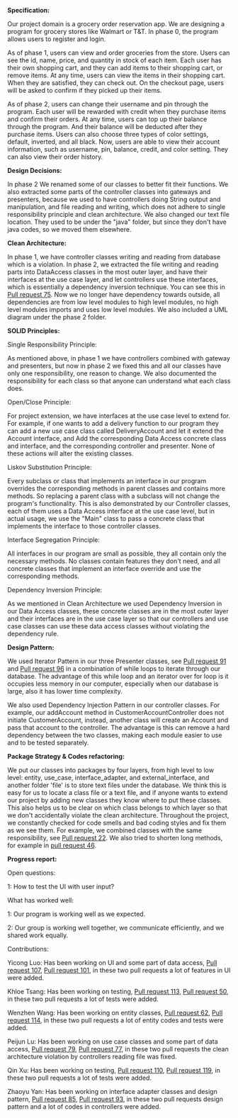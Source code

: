 **Specification:**

Our project domain is a grocery order reservation app. We are designing a program for grocery stores like Walmart or 
T&T. In phase 0, the program allows users to register and login. 

As of phase 1, users can view and order groceries
from the store. Users can see the id, name, price, and quantity in stock of each item. Each user has their
own shopping cart, and they can add items to their shopping cart, or remove items. At any time, users can view the 
items in their shopping cart. When they are satisfied, they can check out. On the checkout page, users will be asked
to confirm if they picked up their items. 

As of phase 2, users can change their username and pin through the
program. Each user will be rewarded with credit when they purchase items and confirm their orders. At any time, users
can top up their balance through the program. And their balance will be deducted after they purchase items. 
Users can also choose three types of color settings, default, inverted, and all black. Now, users are able to view 
their account information, such as username, pin, balance, credit, and color setting. They can also view their order 
history.


**Design Decisions:**

In phase 2 We renamed some of our classes to better fit their functions. We also extracted some parts of the controller 
classes into gateways and presenters, because we used to have controllers doing String output and manipulation, and 
file reading and writing, which does not adhere to single responsibility principle and clean architecture. We also 
changed our text file location. They used to be under the "java" folder, but since they don't have java codes, so we 
moved them elsewhere.


**Clean Architecture:**

In phase 1, we have controller classes writing and reading from database which is a violation. In phase 2, we 
extracted the file writing and reading parts into DataAccess classes in the most outer layer, and have their
interfaces at the use case layer, and let controllers use these interfaces, which is essentially a dependency
inversion technique. You can see 
this in [Pull request 75](https://github.com/CSC207-UofT/course-project-group-047-1/pull/75/files). Now
we no longer have dependency towards outside, all dependencies are from low level modules to high level modules,
no high level modules imports and uses low level modules. We also included a UML diagram under the phase 2 folder.


**SOLID Principles:**

Single Responsibility Principle:

As mentioned above, in phase 1 we have controllers combined with gateway and presenters, but now in phase 2 we 
fixed this and all our classes have only one responsibility, one reason to change. We also documented the
responsibility for each class so that anyone can understand what each class does.

Open/Close Principle:

For project extension, we have interfaces at the use case level to extend for. For example, if one wants to add
a delivery function to our program they can add a new use case class called DeliveryAccount and let it 
extend the Account interface, and Add the corresponding Data Access concrete class and interface, and the 
corresponding controller and presenter. None of these actions will alter the existing classes.

Liskov Substitution Principle:

Every subclass or class that implements an interface in our program overrides the corresponding methods in
parent classes and contains more methods. So replacing a parent class with a subclass will not change the 
program's functionality. This is also demonstrated by our Controller classes, each of them uses a
Data Access interface at the use case level, but in actual usage, we use the "Main" class to pass a concrete class 
that implements the interface to those controller classes.

Interface Segregation Principle:

All interfaces in our program are small as possible, they all contain only the 
necessary methods. No classes contain features they don't need, and all concrete classes that implement an
interface override and use the corresponding methods.

Dependency Inversion Principle:

As we mentioned in Clean Architecture we used Dependency Inversion in our Data Access classes, these concrete
classes are in the most outer layer and their interfaces are in the use case layer so that our controllers and 
use case classes can use these data access classes without violating the dependency rule.


**Design Pattern:**

We used Iterator Pattern in our three Presenter classes, 
see [Pull request 91](https://github.com/CSC207-UofT/course-project-group-047-1/pull/91)
and [Pull request 96](https://github.com/CSC207-UofT/course-project-group-047-1/pull/96)
in a combination of while loops to iterate through our database. The advantage of this while loop and an
iterator over for loop is it occupies less memory in our computer, especially when our database is large, also
it has lower time complexity.

We also used Dependency Injection Pattern in our controller classes. For example, our addAccount 
method in CustomerAccountController
does not initiate CustomerAccount, instead, another class will create an Account and pass that account to the
controller. The advantage is this can remove a hard dependency between the two classes, making each module
easier to use and to be tested separately.


**Package Strategy & Codes refactoring:**

We put our classes into packages by four layers, from high level to low level: entity, use_case, interface_adapter, 
and external_interface, and another folder 'file' is to store text files under the database. We think this is easy 
for us to locate a class file or a text file, and if anyone wants to extend our project by adding new classes they 
know where to put these classes. This also helps us to be clear on which class belongs to which layer so 
that we don't accidentally violate the clean architecture. Throughout the project, we constantly checked
for code smells and bad coding styles and fix them as we see them. For example, we combined 
classes with the same responsibility, see 
[Pull request 22](https://github.com/CSC207-UofT/course-project-group-047-1/pull/22). We also
tried to shorten long methods, for example 
in [pull request 46](https://github.com/CSC207-UofT/course-project-group-047-1/pull/46).


**Progress report:**

Open questions:

1: How to test the UI with user input?

What has worked well:

1: Our program is working well as we expected.

2: Our group is working well together, we communicate efficiently, and we shared work equally.

Contributions:

Yicong Luo: Has been working on UI and some part of data access,
[Pull request 107](https://github.com/CSC207-UofT/course-project-group-047-1/pull/107/files), 
[Pull request 101](https://github.com/CSC207-UofT/course-project-group-047-1/pull/101/files), in these two pull
requests a lot of features in UI were added.

Khloe Tsang: Has been working on testing, [Pull request 113](https://github.com/CSC207-UofT/course-project-group-047-1/pull/113/files), 
[Pull request 50](https://github.com/CSC207-UofT/course-project-group-047-1/pull/50/files), in these two pull requests
a lot of tests were added.

Wenzhen Wang: Has been working on entity classes,
[Pull request 62](https://github.com/CSC207-UofT/course-project-group-047-1/pull/62/files),
[Pull request 114](https://github.com/CSC207-UofT/course-project-group-047-1/pull/114/files),
in these two pull requests
a lot of entity codes and tests were added.

Peijun Lu: Has been working on use case classes and some part of data access,
[Pull request 79](https://github.com/CSC207-UofT/course-project-group-047-1/pull/79/files), 
[Pull request 77](https://github.com/CSC207-UofT/course-project-group-047-1/pull/77/files),
in these two pull requests
the clean architecture violation by controllers reading file was fixed.

Qin Xu: Has been working on testing, [Pull request 110](https://github.com/CSC207-UofT/course-project-group-047-1/pull/110/files),
[Pull request 119](https://github.com/CSC207-UofT/course-project-group-047-1/pull/119/files),
in these two pull requests
a lot of tests were added.

Zhaoyu Yan: Has been working on interface adapter classes and design pattern, 
[Pull request 85](https://github.com/CSC207-UofT/course-project-group-047-1/pull/85/files),
[Pull request 93](https://github.com/CSC207-UofT/course-project-group-047-1/pull/93/files),
in these two pull requests
design pattern and a lot of codes in controllers were added.
